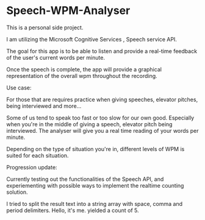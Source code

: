 # Speech-WPM-Analyser


This is a personal side project.

I am utilizing the Microsoft Cognitive Services , Speech service API.

The goal for this app is to be able to listen and provide a real-time feedback of the user's current words per minute.

Once the speech is complete, the app will provide a graphical representation of the overall wpm throughout the recording.

Use case:

For those that are requires practice when giving speeches, elevator pitches, being interviewed and more...

Some of us tend to speak too fast or too slow for our own good. Especially when you're in the middle of giving a speech, elevator pitch
being interviewed. The analyser will give you a real time reading of your words per minute. 

Depending on the type of situation you're in, different levels of WPM is suited for each situation.

Progression update:  

Currently testing out the functionalities of the Speech API, and experiementing with possible ways to implement the realtime counting solution.  

I tried to split the result text into a string array with space, comma and period delimiters. Hello,  it's me. yielded a count of 5.  
